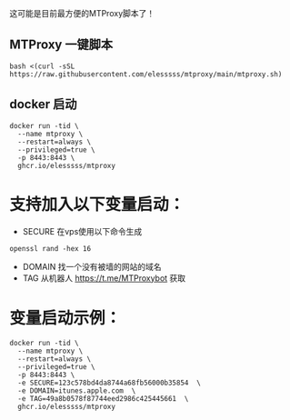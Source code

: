 这可能是目前最方便的MTProxy脚本了！

## MTProxy 一键脚本
```
bash <(curl -sSL https://raw.githubusercontent.com/elesssss/mtproxy/main/mtproxy.sh)
```

## docker 启动
```
docker run -tid \
  --name mtproxy \
  --restart=always \
  --privileged=true \
  -p 8443:8443 \
  ghcr.io/elesssss/mtproxy
```
# 支持加入以下变量启动：

- SECURE 在vps使用以下命令生成
```
openssl rand -hex 16
```
- DOMAIN 找一个没有被墙的网站的域名
- TAG 从机器人 https://t.me/MTProxybot 获取

# 变量启动示例：
```
docker run -tid \
  --name mtproxy \
  --restart=always \
  --privileged=true \
  -p 8443:8443 \
  -e SECURE=123c578bd4da8744a68fb56000b35854  \
  -e DOMAIN=itunes.apple.com  \
  -e TAG=49a8b0578f87744eed2986c425445661  \
  ghcr.io/elesssss/mtproxy
```
